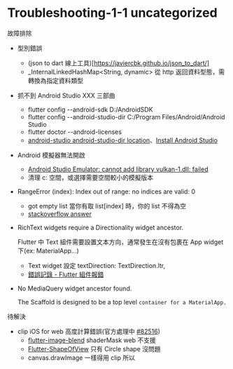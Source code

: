 # Troubleshooting-1-1 uncategorized

故障排除

- 型別錯誤
  - (json to dart 線上工具)[https://javiercbk.github.io/json_to_dart/] 
  - _InternalLinkedHashMap<String, dynamic> 從 http 返回資料型態，需轉換為指定資料類型 

- 抓不到 Android Studio XXX 三部曲
  - flutter config --android-sdk D:/AndroidSDK
  - flutter config --android-studio-dir C:/Program Files/Android/Android Studio
  - flutter doctor --android-licenses
  - [android-studio android-studio-dir location](https://stackoverflow.com/questions/66170639/android-studio-android-studio-dir-location)、[Install Android Studio](https://docs.flutter.dev/get-started/install/windows#install-android-studio)
- Android 模擬器無法開啟
  - [Android Studio Emulator: cannot add library vulkan-1.dll: failed](https://stackoverflow.com/questions/65696048/android-studio-emulator-cannot-add-library-vulkan-1-dll-failed)
  - 清理 c: 空間，或選擇需要空間較小的模擬版本
- RangeError (index): Index out of range: no indices are valid: 0
  - got empty list 當你有取 list[index] 時，你的 list 不得為空
  - [stackoverflow answer](https://stackoverflow.com/questions/61027296/rangeerror-index-index-out-of-range-no-indices-are-valid-0)

- RichText widgets require a Directionality widget ancestor.

  Flutter 中 Text 組件需要設置文本方向，通常發生在沒有包裹在 App widget 下(ex: MaterialApp...)
    - Text widget 設定 textDirection: TextDirection.ltr,
    - [錯誤記錄 - Flutter 組件報錯](https://blog.csdn.net/shulianghan/article/details/115262342)

- No MediaQuery widget ancestor found.

  The Scaffold is designed to be a top level `container for a MaterialApp.`


待解決

- clip iOS for web 高度計算錯誤(官方處理中 [#82516](https://github.com/flutter/flutter/issues/82516))
  - [flutter-image-blend](https://github.com/ryoheinagao/flutter-image-blend/blob/master/lib/main.dart) shaderMask web 不支援
  - [Flutter-ShapeOfView](https://github.com/florent37/Flutter-ShapeOfView) 只有 Circle shape 沒問題
  - canvas.drawImage 一樣得用 clip 所以
